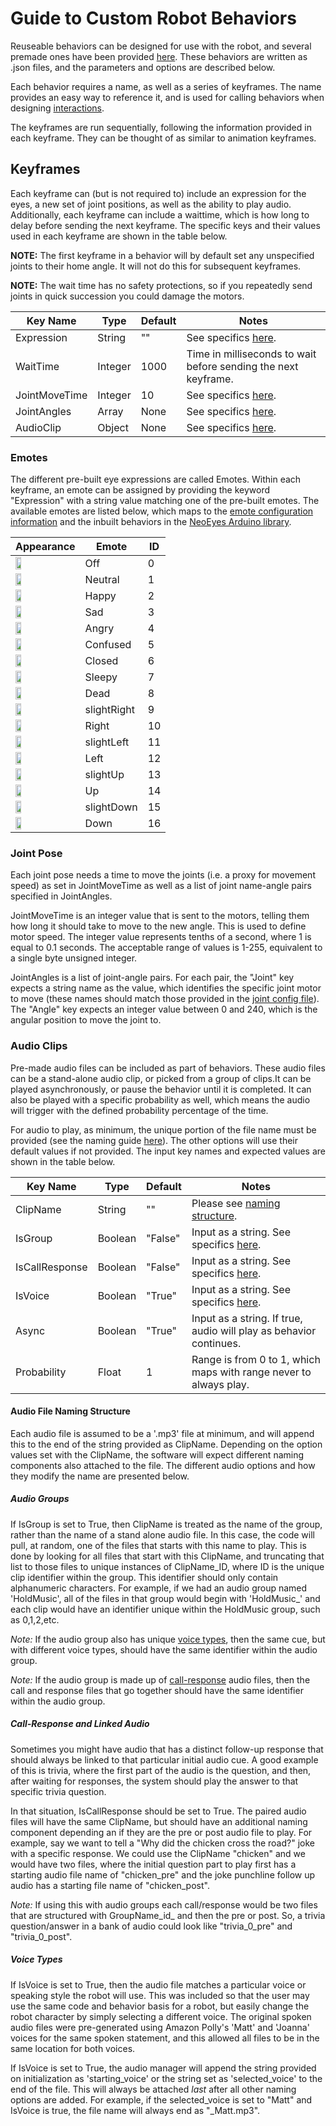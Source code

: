 # Guide to Custom Robot Behaviors
Reuseable behaviors can be designed for use with the robot, and several premade ones have been provided [here](../software/behaviors/). These behaviors are written as .json files, and the parameters and options are described below.

Each behavior requires a name, as well as a series of keyframes. The name provides an easy way to reference it, and is used for calling behaviors when designing [interactions]().

The keyframes are run sequentially, following the information provided in each keyframe. They can be thought of as similar to animation keyframes.

## Keyframes
Each keyframe can (but is not required to) include an expression for the eyes, a new set of joint positions, as well as the ability to play audio. Additionally, each keyframe can include a waittime, which is how long to delay before sending the next keyframe. The specific keys and their values used in each keyframe are shown in the table below.

**NOTE:** The first keyframe in a behavior will by default set any unspecified joints to their home angle. It will not do this for subsequent keyframes.

**NOTE:** The wait time has no safety protections, so if you repeatedly send joints in quick succession you could damage the motors.

| Key Name      | Type    | Default | Notes                                                          |
| ------------- | ------- | ------- | -------------------------------------------------------------- |
| Expression    | String  | ""      | See specifics [here](#emotes).                                 |
| WaitTime      | Integer | 1000    | Time in milliseconds to wait before sending the next keyframe. |
| JointMoveTime | Integer | 10      | See specifics [here](#joint-pose).                             |
| JointAngles   | Array   | None    | See specifics [here](#joint-pose).                             |
| AudioClip     | Object  | None    | See specifics [here](#audio-groups).                           |

### Emotes
The different pre-built eye expressions are called Emotes. Within each keyframe, an emote can be assigned by providing the keyword "Expression" with a string value matching one of the pre-built emotes. The available emotes are listed below, which maps to the [emote configuration information](./Software.md) and the inbuilt behaviors in the [NeoEyes Arduino library](../Arduino/NeoEyes/).

| Appearance                        | Emote       | ID |
| --------------------------------- | ----------- | -- |
| <img src="res/.png" width="30%"/> | Off         | 0  |
| <img src="res/.png" width="30%"/> | Neutral     | 1  |
| <img src="res/.png" width="30%"/> | Happy       | 2  |
| <img src="res/.png" width="30%"/> | Sad         | 3  |
| <img src="res/.png" width="30%"/> | Angry       | 4  |
| <img src="res/.png" width="30%"/> | Confused    | 5  |
| <img src="res/.png" width="30%"/> | Closed      | 6  |
| <img src="res/.png" width="30%"/> | Sleepy      | 7  |
| <img src="res/.png" width="30%"/> | Dead        | 8  |
| <img src="res/.png" width="30%"/> | slightRight | 9  |
| <img src="res/.png" width="30%"/> | Right       | 10 |
| <img src="res/.png" width="30%"/> | slightLeft  | 11 |
| <img src="res/.png" width="30%"/> | Left        | 12 |
| <img src="res/.png" width="30%"/> | slightUp    | 13 |
| <img src="res/.png" width="30%"/> | Up          | 14 |
| <img src="res/.png" width="30%"/> | slightDown  | 15 |
| <img src="res/.png" width="30%"/> | Down        | 16 |



### Joint Pose
Each joint pose needs a time to move the joints (i.e. a proxy for movement speed) as set in JointMoveTime as well as a list of joint name-angle pairs specified in JointAngles.

JointMoveTime is an integer value that is sent to the motors, telling them how long it should take to move to the new angle. This is used to define motor speed. The integer value represents tenths of a second, where 1 is equal to 0.1 seconds. The acceptable range of values is 1-255, equivalent to a single byte unsigned integer.

JointAngles is a list of joint-angle pairs. For each pair, the "Joint" key expects a string name as the value, which identifies the specific joint motor to move (these names should match those provided in the [joint config file](./Software.md)). The "Angle" key expects an integer value between 0 and 240, which is the angular position to move the joint to.


### Audio Clips
Pre-made audio files can be included as part of behaviors. These audio files can be a stand-alone audio clip, or picked from a group of clips.It can be played asynchronously, or pause the behavior until it is completed. It can also be played with a specific probability as well, which means the audio will trigger with the defined probability percentage of the time. 

For audio to play, as minimum, the unique portion of the file name must be provided (see the naming guide [here](#audio-file-naming-structure)). The other options will use their default values if not provided. The input key names and expected values are shown in the table below.

| Key Name       | Type    | Default | Notes                                                                     |
| -------------- | ------- | ------- | ------------------------------------------------------------------------- |
| ClipName       | String  | ""      | Please see [naming structure](#audio-file-naming-structure).              |
| IsGroup        | Boolean | "False" | Input as a string. See specifics [here](#audio-groups).                   |
| IsCallResponse | Boolean | "False" | Input as a string. See specifics [here](#call-response-and-linked-audio). |
| IsVoice        | Boolean | "True"  | Input as a string. See specifics [here](#voice-types).                    |
| Async          | Boolean | "True"  | Input as a string. If true, audio will play as behavior continues.        |
| Probability    | Float   | 1       | Range is from 0 to 1, which maps with range never to always play.         |



#### Audio File Naming Structure
Each audio file is assumed to be a '.mp3' file at minimum, and will append this to the end of the string provided as ClipName. Depending on the option values set with the ClipName, the software will expect different naming components also attached to the file. The different audio options and how they modify the name are presented below.


##### Audio Groups
If IsGroup is set to True, then ClipName is treated as the name of the group, rather than the name of a stand alone audio file. In this case, the code will pull, at random, one of the files that starts with this name to play. This is done by looking for all files that start with this ClipName, and truncating that list to those files to unique instances of ClipName_ID, where ID is the unique clip identifier within the group. This identifier should only contain alphanumeric characters. For example, if we had an audio group named 'HoldMusic', all of the files in that group would begin with 'HoldMusic_' and each clip would have an identifier unique within the HoldMusic group, such as 0,1,2,etc.

*Note:* If the audio group also has unique [voice types](#voice-types), then the same cue, but with different voice types, should have the same identifier within the audio group.

*Note:* If the audio group is made up of [call-response](#call-response-and-linked-audio) audio files, then the call and response files that go together should have the same identifier within the audio group.

##### Call-Response and Linked Audio
Sometimes you might have audio that has a distinct follow-up response that should always be linked to that particular initial audio cue. A good example of this is trivia, where the first part of the audio is the question, and then, after waiting for responses, the system should play the answer to that specific trivia question.

In that situation, IsCallResponse should be set to True. The paired audio files will have the same ClipName, but should have an additional naming component depending an if they are the pre or post audio file to play. For example, say we want to tell a "Why did the chicken cross the road?" joke with a specific response. We could use the ClipName "chicken" and we would have two files, where the initial question part to play first has a starting audio file name of "chicken_pre" and the joke punchline follow up audio has a starting file name of "chicken_post".

*Note:* If using this with audio groups each call/response would be two files that are structured with GroupName_id_ and then the pre or post. So, a trivia question/answer in a bank of audio could look like "trivia_0_pre" and "trivia_0_post".


##### Voice Types
If IsVoice is set to True, then the audio file matches a particular voice or speaking style the robot will use. This was included so that the user may use the same code and behavior basis for a robot, but easily change the robot character by simply selecting a different voice. The original spoken audio files were pre-generated using Amazon Polly's 'Matt' and 'Joanna' voices for the same spoken statement, and this allowed all files to be in the same location for both voices.

If IsVoice is set to True, the audio manager will append the string provided on initialization as 'starting_voice' or the string set as 'selected_voice' to the end of the file. This will always be attached *last* after all other naming options are added. For example, if the selected_voice is set to "Matt" and IsVoice is true, the file name will always end as "_Matt.mp3".

